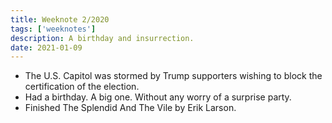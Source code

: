 ```yaml
---
title: Weeknote 2/2020
tags: ['weeknotes']
description: A birthday and insurrection. 
date: 2021-01-09
---
```

* The U.S. Capitol was stormed by Trump supporters wishing to block the certification of the election. 
* Had a birthday. A big one. Without any worry of a surprise party. 
* Finished The Splendid And The Vile by Erik Larson.